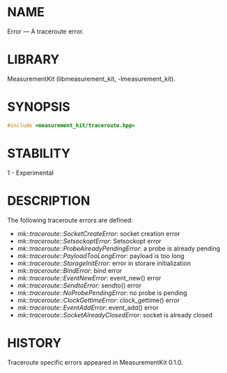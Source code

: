 # NAME
Error &mdash; A traceroute error.

# LIBRARY
MeasurementKit (libmeasurement_kit, -lmeasurement_kit).

# SYNOPSIS
```C++
#include <measurement_kit/traceroute.hpp>
```

# STABILITY

1 - Experimental

# DESCRIPTION

The following traceroute errors are defined:

- *mk::traceroute::SocketCreateError*: socket creation error
- *mk::traceroute::SetsockoptError*: Setsockopt error
- *mk::traceroute::ProbeAlreadyPendingError*: a probe is already pending
- *mk::traceroute::PayloadTooLongError*: payload is too long
- *mk::traceroute::StorageInitError*: error in storare initialization
- *mk::traceroute::BindError*: bind error
- *mk::traceroute::EventNewError*: event_new() error
- *mk::traceroute::SendtoError*: sendto() error
- *mk::traceroute::NoProbePendingError*: no probe is pending
- *mk::traceroute::ClockGettimeError*: clock_gettime() error
- *mk::traceroute::EventAddError*: event_add() error
- *mk::traceroute::SocketAlreadyClosedError*: socket is already closed

# HISTORY

Traceroute specific errors appeared in MeasurementKit 0.1.0.
